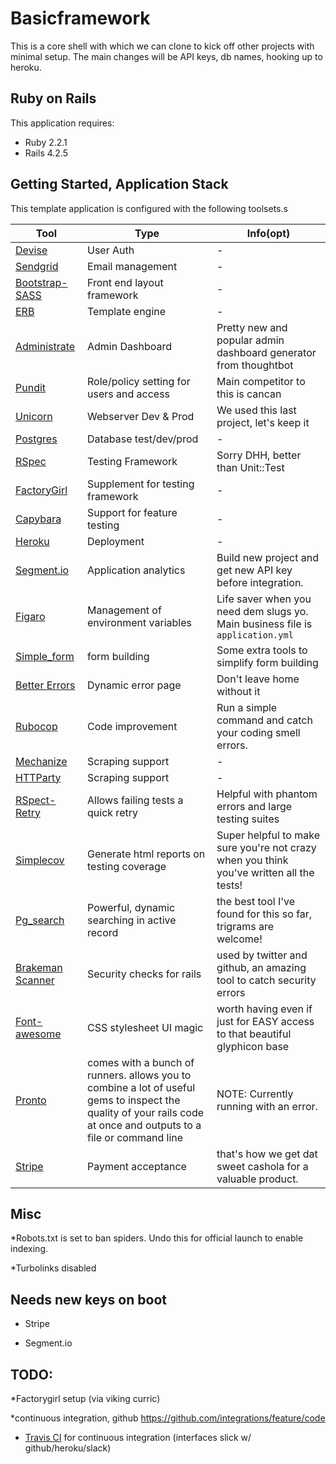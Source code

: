 Basicframework
================

This is a core shell with which we can clone to kick off other projects with minimal setup. The main changes will be API keys, db names, hooking up to heroku.

Ruby on Rails
-------------

This application requires:

- Ruby 2.2.1
- Rails 4.2.5


Getting Started, Application Stack
----------------------------------

This template application is configured with the following toolsets.s

Tool | Type | Info(opt)
--- | --- | ---
[Devise](https://github.com/plataformatec/devise) | User Auth | -
[Sendgrid](https://github.com/stephenb/sendgrid) | Email management | -
[Bootstrap-SASS](https://github.com/twbs/bootstrap-sass) | Front end layout framework | -
[ERB](http://guides.rubyonrails.org/action_view_overview.html) | Template engine | -
[Administrate](https://github.com/thoughtbot/administrate) | Admin Dashboard | Pretty new and popular admin dashboard generator from thoughtbot
[Pundit](https://github.com/elabs/pundit) | Role/policy setting for users and access | Main competitor to this is cancan
[Unicorn](https://github.com/samuelkadolph/unicorn-rails) | Webserver Dev & Prod | We used this last project, let's keep it
[Postgres](http://www.postgresql.org/) | Database test/dev/prod | -
[RSpec](https://github.com/rspec/rspec-rails) | Testing Framework | Sorry DHH, better than Unit::Test
[FactoryGirl](https://github.com/thoughtbot/factory_girl) | Supplement for testing framework | -
[Capybara](https://github.com/jnicklas/capybara) | Support for feature testing | -
[Heroku](http://www.heroku.com) | Deployment | -
[Segment.io](http://segment.io) | Application analytics | Build new project and get new API key before integration.
[Figaro](https://github.com/laserlemon/figaro) | Management of environment variables | Life saver when you need dem slugs yo. Main business file is `application.yml`
[Simple_form](https://github.com/plataformatec/simple_form) | form building | Some extra tools to simplify form building
[Better Errors](https://github.com/charliesome/better_errors) | Dynamic error page | Don't leave home without it
[Rubocop](https://github.com/bbatsov/rubocop) | Code improvement | Run a simple command and catch your coding smell errors.
[Mechanize](https://github.com/sparklemotion/mechanize) | Scraping support | -
[HTTParty](https://github.com/jnunemaker/httparty) | Scraping support | -
[RSpect-Retry](https://github.com/NoRedInk/rspec-retry) | Allows failing tests a quick retry | Helpful with phantom errors and large testing suites
[Simplecov](https://github.com/colszowka/simplecov) | Generate html reports on testing coverage | Super helpful to make sure you're not crazy when you think you've written all the tests!
[Pg_search](https://github.com/Casecommons/pg_search) | Powerful, dynamic searching in active record | the best tool I've found for this so far, trigrams are welcome!
[Brakeman Scanner](https://github.com/presidentbeef/brakeman) | Security checks for rails | used by twitter and github, an amazing tool to catch security errors
[Font-awesome](https://github.com/bokmann/font-awesome-rails) | CSS stylesheet UI magic | worth having even if just for EASY access to that beautiful glyphicon base
[Pronto](https://github.com/mmozuras/pronto) | comes with a bunch of runners. allows you to combine a lot of useful gems to inspect the quality of your rails code at once and outputs to a file or command line | NOTE: Currently running with an error.
[Stripe](https://stripe.com/docs/checkout/guides/rails) | Payment acceptance | that's how we get dat sweet cashola for a valuable product.

Misc
--------------
*Robots.txt is set to ban spiders. Undo this for official launch to enable indexing.

*Turbolinks disabled

Needs new keys on boot
---------------
* Stripe

* Segment.io

TODO:
------------

*Factorygirl setup (via viking curric)

*continuous integration, github https://github.com/integrations/feature/code


* [Travis CI](https://github.com/integrations/travis-ci) for continuous integration (interfaces slick w/ github/heroku/slack)




